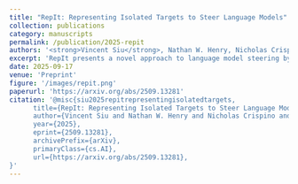 ```yaml
---
title: "RepIt: Representing Isolated Targets to Steer Language Models"
collection: publications
category: manuscripts
permalink: /publication/2025-repit
authors: '<strong>Vincent Siu</strong>, Nathan W. Henry, Nicholas Crispino, Yang Liu, Dawn Song, Chenguang Wang'
excerpt: 'RepIt presents a novel approach to language model steering by developing methods to represent isolated targets for more effective control of model behavior. We demonstrate we can jailbreak weapon of mass destruction (WMD) related prompts while preserving refusal on other harmful topics.'
date: 2025-09-17
venue: 'Preprint'
figure: '/images/repit.png'
paperurl: 'https://arxiv.org/abs/2509.13281'
citation: '@misc{siu2025repitrepresentingisolatedtargets,
      title={RepIt: Representing Isolated Targets to Steer Language Models}, 
      author={Vincent Siu and Nathan W. Henry and Nicholas Crispino and Yang Liu and Dawn Song and Chenguang Wang},
      year={2025},
      eprint={2509.13281},
      archivePrefix={arXiv},
      primaryClass={cs.AI},
      url={https://arxiv.org/abs/2509.13281}, 
}'
---
```


